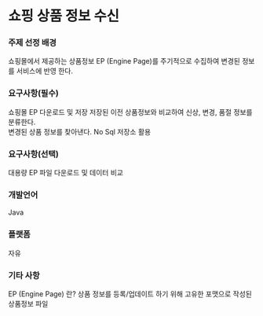 # 쇼핑 상품 정보 수신

### 주제 선정 배경
쇼핑몰에서 제공하는 상품정보 EP (Engine Page)를 주기적으로 수집하여 변경된 정보를
서비스에 반영 한다.

### 요구사항(필수)
쇼핑몰 EP 다운로드 및 저장
저장된 이전 상품정보와 비교하여 신상, 변경, 품절 정보를 분류한다.
<br>변경된 상품 정보를 찾아낸다.
No Sql 저장소 활용

### 요구사항(선택)
대용량 EP 파일 다운로드 및 데이터 비교

### 개발언어
Java

### 플랫폼 
자유

### 기타 사항
EP (Engine Page) 란? 상품 정보를 등록/업데이트 하기 위해 고유한 포맷으로 작성된 상품정보 파일
